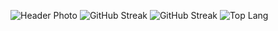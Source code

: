 ![Header Photo](https://holopin.me/yk2082)
![GitHub Streak](https://streak-stats.demolab.com/?user=coswat&theme=react&background=161B21&hide_border=true&count_private=true)
![GitHub Streak](https://github-readme-stats.vercel.app/api?username=coswat&bg_color=161B21&theme=react&hide_border=true&hide_title=true&count_private=true)
![Top Lang](https://github-readme-stats.vercel.app/api/top-langs/?username=coswat&layout=compact&theme=react&hide_border=true&bg_color=161B21&hide_title=true)
